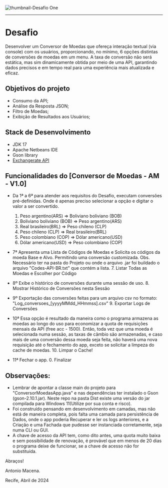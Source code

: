 ![thumbnail-Desafio One](https://i.imgur.com/p89udMN.jpeg)




---

# Desafio

Desenvolver um Conversor de Moedas que ofereça interação textual (via console) com os usuários, proporcionando, no mínimo, 6 opções distintas de conversões de moedas em um menu. A taxa de conversão não será estática, mas sim dinamicamente obtida por meio de uma API, garantindo dados precisos e em tempo real para uma experiência mais atualizada e eficaz.

## Objetivos do projeto

- Consumo da API;
- Análise da Resposta JSON;
- Filtro de Moedas;
- Exibição de Resultados aos Usuários;

## Stack de Desenvolvimento

- JDK 17
- Apache Netbeans IDE
- Gson library
- [Exchangerate API](https://www.exchangerate-api.com/)

## Funcionalidades do [Conversor de Moedas - AM - V1.0]

- Da 1ª a 6ª para atender aos requisitos do Desafio, executam conversões pré-definidas. Onde é apenas preciso selecionar a opção e digitar o valor a ser convertido.
    1. Peso argentino(ARS) => Boliviano boliviano (BOB)
    2. Boliviano boliviano (BOB) => Peso argentino(ARS)
    3. Real brasileiro(BRL) => Peso chileno (CLP)
    4. Peso chileno (CLP) => Real brasileiro(BRL)
    5. Peso colombiano (COP) => Dólar americano(USD)
    6. Dólar americano(USD) => Peso colombiano (COP)

- 7ª Apresenta uma Lista de Códigos de Moedas e Solicita os códigos da moeda Base e Alvo. Permitindo uma conversão customizada. Obs. Necessário ter na pasta do Projeto ou onde o arquivo .jar foi buildado o arquivo "Codes-API-BR.txt" que contém a lista.
     7. Listar Todas as Moedas e Escolher por Código

- 8º Exibe o histórico de conversões durante uma sessão de uso.
     8. Mostrar Histórico de Conversões nesta Sessão

- 9º Exportação das conversões feitas para um arquivo csv no formato: "Log_conversoes_[yyyyMMdd_HHmmss].csv"
     9. Exportar Logs de Conversões

- 10ª Essa opção é resultado da maneira como o programa armazena as moedas ao longo do uso para economizar a quota de requisições mensais da API (free acc - 1500). Então, toda vez que uma moeda é selecionada numa sessão, as taxas de câmbio são armazenadas, e caso mais de uma conversão dessa moeda seja feita, não haverá uma nova requisição até o fechamento do app, exceto se solicitar a limpeza do cache de moedas.
    10. Limpar o Cache!
    
- 11ª Fechar o app.
     0. Finalizar

## Observações:

- Lembrar de apontar a classe main do projeto para "ConversorMoedasApp.java" e nas dependências ter instalado o Gson (gson-2.10.1.jar). Neste repo na pasta Dist existe uma versão do jar compilada para Windows 11(Utilize por sua conta e risco). 
- Foi construído pensando em desenvolvimento em camadas, mas não está de maneira completa, pois falta uma camada para persistência de Dados, onde o app poderia Recuperar e ler os logs anteriores, e a Criação e uma Fachada que pudesse ser instanciada corretamente, seja numa CLI ou GUI.
- A chave de acesso da API tem, como dito antes, uma quota muito baixa e sem possibilidade de renovação, é provável que em menos de 20 dias o programa deixe de funcionar, se a chave de acesso não for substituída.

Abraços!

Antonio Macena.

Recife, Abril de 2024
